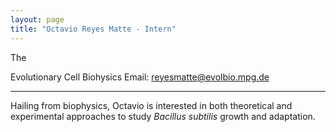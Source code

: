 ```yaml
---
layout: page
title: "Octavio Reyes Matte - Intern"
---
```


The

Evolutionary Cell Biohysics 
Email: reyesmatte@evolbio.mpg.de

---

Hailing from biophysics, Octavio is interested in both theoretical and experimental approaches to study _Bacillus subtilis_ growth and adaptation.
